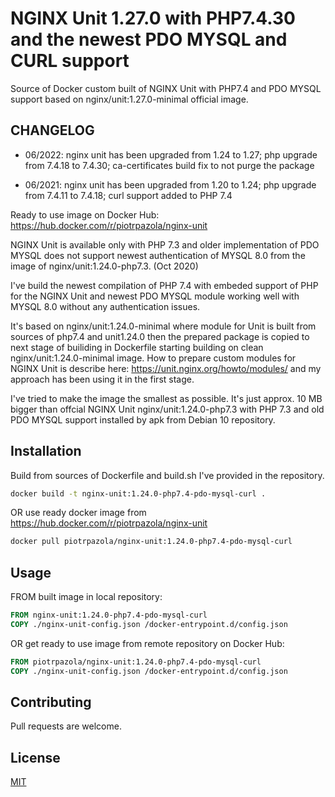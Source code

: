 # NGINX Unit 1.27.0 with PHP7.4.30 and the newest PDO MYSQL and CURL support

Source of Docker custom built of NGINX Unit with PHP7.4 and PDO MYSQL support based on nginx/unit:1.27.0-minimal official image.

## CHANGELOG
* 06/2022: nginx unit has been upgraded from 1.24 to 1.27; php upgrade from 7.4.18 to 7.4.30; ca-certificates build fix to not purge the package

* 06/2021: nginx unit has been upgraded from 1.20 to 1.24; php upgrade from 7.4.11 to 7.4.18; curl support added to PHP 7.4

Ready to use image on Docker Hub: https://hub.docker.com/r/piotrpazola/nginx-unit

NGINX Unit is available only with PHP 7.3 and older implementation of PDO MYSQL does not support newest authentication of MYSQL 8.0 from the image of nginx/unit:1.24.0-php7.3. (Oct 2020)

I've build the newest compilation of PHP 7.4 with embeded support of PHP for the NGINX Unit and newest PDO MYSQL module working well with MYSQL 8.0 without any authentication issues.

It's based on nginx/unit:1.24.0-minimal where module for Unit is built from sources of php7.4 and unit1.24.0 then the prepared package is copied to next stage of builiding in Dockerfile starting building on clean nginx/unit:1.24.0-minimal image. How to prepare custom modules for NGINX Unit is describe here: https://unit.nginx.org/howto/modules/ and my approach has been using it in the first stage.

I've tried to make the image the smallest as possible. It's just approx. 10 MB bigger than offcial NGINX Unit nginx/unit:1.24.0-php7.3 with PHP 7.3 and old PDO MYSQL support installed by apk from Debian 10 repository.

## Installation

Build from sources of Dockerfile and build.sh I've provided in the repository.

```bash
docker build -t nginx-unit:1.24.0-php7.4-pdo-mysql-curl .
```

OR use ready docker image from https://hub.docker.com/r/piotrpazola/nginx-unit

```bash
docker pull piotrpazola/nginx-unit:1.24.0-php7.4-pdo-mysql-curl
```

## Usage

FROM built image in local repository:

```Dockerfile
FROM nginx-unit:1.24.0-php7.4-pdo-mysql-curl
COPY ./nginx-unit-config.json /docker-entrypoint.d/config.json
```

OR get ready to use image from remote repository on Docker Hub:

```Dockerfile
FROM piotrpazola/nginx-unit:1.24.0-php7.4-pdo-mysql-curl
COPY ./nginx-unit-config.json /docker-entrypoint.d/config.json
```

## Contributing
Pull requests are welcome.

## License
[MIT](https://choosealicense.com/licenses/mit/)
